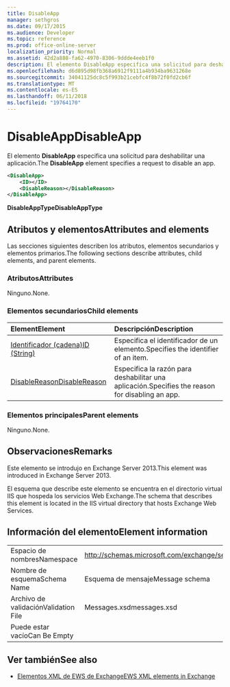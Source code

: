 ```yaml
---
title: DisableApp
manager: sethgros
ms.date: 09/17/2015
ms.audience: Developer
ms.topic: reference
ms.prod: office-online-server
localization_priority: Normal
ms.assetid: 42d2a888-fa62-4970-8306-9ddde4eeb1f0
description: El elemento DisableApp especifica una solicitud para deshabilitar una aplicación.
ms.openlocfilehash: d6d895d98fb368a6912f9111a4b934ba9631268e
ms.sourcegitcommit: 34041125dc8c5f993b21cebfc4f8b72f0fd2cb6f
ms.translationtype: MT
ms.contentlocale: es-ES
ms.lasthandoff: 06/11/2018
ms.locfileid: "19764170"
---
```

# <a name="disableapp"></a><span data-ttu-id="0b50f-103">DisableApp</span><span class="sxs-lookup"><span data-stu-id="0b50f-103">DisableApp</span></span>

<span data-ttu-id="0b50f-104">El elemento **DisableApp** especifica una solicitud para deshabilitar una aplicación.</span><span class="sxs-lookup"><span data-stu-id="0b50f-104">The **DisableApp** element specifies a request to disable an app.</span></span> 
  
```XML
<DisableApp>
    <ID></ID>
    <DisableReason></DisableReason>
</DisableApp>
```

 <span data-ttu-id="0b50f-105">**DisableAppType**</span><span class="sxs-lookup"><span data-stu-id="0b50f-105">**DisableAppType**</span></span>
## <a name="attributes-and-elements"></a><span data-ttu-id="0b50f-106">Atributos y elementos</span><span class="sxs-lookup"><span data-stu-id="0b50f-106">Attributes and elements</span></span>

<span data-ttu-id="0b50f-107">Las secciones siguientes describen los atributos, elementos secundarios y elementos primarios.</span><span class="sxs-lookup"><span data-stu-id="0b50f-107">The following sections describe attributes, child elements, and parent elements.</span></span>
  
### <a name="attributes"></a><span data-ttu-id="0b50f-108">Atributos</span><span class="sxs-lookup"><span data-stu-id="0b50f-108">Attributes</span></span>

<span data-ttu-id="0b50f-109">Ninguno.</span><span class="sxs-lookup"><span data-stu-id="0b50f-109">None.</span></span>
  
### <a name="child-elements"></a><span data-ttu-id="0b50f-110">Elementos secundarios</span><span class="sxs-lookup"><span data-stu-id="0b50f-110">Child elements</span></span>

|<span data-ttu-id="0b50f-111">**Element**</span><span class="sxs-lookup"><span data-stu-id="0b50f-111">**Element**</span></span>|<span data-ttu-id="0b50f-112">**Descripción**</span><span class="sxs-lookup"><span data-stu-id="0b50f-112">**Description**</span></span>|
|:-----|:-----|
|[<span data-ttu-id="0b50f-113">Identificador (cadena)</span><span class="sxs-lookup"><span data-stu-id="0b50f-113">ID (String)</span></span>](id-string.md) <br/> |<span data-ttu-id="0b50f-114">Especifica el identificador de un elemento.</span><span class="sxs-lookup"><span data-stu-id="0b50f-114">Specifies the identifier of an item.</span></span>  <br/> |
|[<span data-ttu-id="0b50f-115">DisableReason</span><span class="sxs-lookup"><span data-stu-id="0b50f-115">DisableReason</span></span>](disablereason.md) <br/> |<span data-ttu-id="0b50f-116">Especifica la razón para deshabilitar una aplicación.</span><span class="sxs-lookup"><span data-stu-id="0b50f-116">Specifies the reason for disabling an app.</span></span>  <br/> |
   
### <a name="parent-elements"></a><span data-ttu-id="0b50f-117">Elementos principales</span><span class="sxs-lookup"><span data-stu-id="0b50f-117">Parent elements</span></span>

<span data-ttu-id="0b50f-118">Ninguno.</span><span class="sxs-lookup"><span data-stu-id="0b50f-118">None.</span></span>
  
## <a name="remarks"></a><span data-ttu-id="0b50f-119">Observaciones</span><span class="sxs-lookup"><span data-stu-id="0b50f-119">Remarks</span></span>

<span data-ttu-id="0b50f-120">Este elemento se introdujo en Exchange Server 2013.</span><span class="sxs-lookup"><span data-stu-id="0b50f-120">This element was introduced in Exchange Server 2013.</span></span>
  
<span data-ttu-id="0b50f-121">El esquema que describe este elemento se encuentra en el directorio virtual IIS que hospeda los servicios Web Exchange.</span><span class="sxs-lookup"><span data-stu-id="0b50f-121">The schema that describes this element is located in the IIS virtual directory that hosts Exchange Web Services.</span></span>
  
## <a name="element-information"></a><span data-ttu-id="0b50f-122">Información del elemento</span><span class="sxs-lookup"><span data-stu-id="0b50f-122">Element information</span></span>

|||
|:-----|:-----|
|<span data-ttu-id="0b50f-123">Espacio de nombres</span><span class="sxs-lookup"><span data-stu-id="0b50f-123">Namespace</span></span>  <br/> |http://schemas.microsoft.com/exchange/services/2006/messages  <br/> |
|<span data-ttu-id="0b50f-124">Nombre de esquema</span><span class="sxs-lookup"><span data-stu-id="0b50f-124">Schema Name</span></span>  <br/> |<span data-ttu-id="0b50f-125">Esquema de mensaje</span><span class="sxs-lookup"><span data-stu-id="0b50f-125">Message schema</span></span>  <br/> |
|<span data-ttu-id="0b50f-126">Archivo de validación</span><span class="sxs-lookup"><span data-stu-id="0b50f-126">Validation File</span></span>  <br/> |<span data-ttu-id="0b50f-127">Messages.xsd</span><span class="sxs-lookup"><span data-stu-id="0b50f-127">messages.xsd</span></span>  <br/> |
|<span data-ttu-id="0b50f-128">Puede estar vacío</span><span class="sxs-lookup"><span data-stu-id="0b50f-128">Can Be Empty</span></span>  <br/> ||
   
## <a name="see-also"></a><span data-ttu-id="0b50f-129">Ver también</span><span class="sxs-lookup"><span data-stu-id="0b50f-129">See also</span></span>

- [<span data-ttu-id="0b50f-130">Elementos XML de EWS de Exchange</span><span class="sxs-lookup"><span data-stu-id="0b50f-130">EWS XML elements in Exchange</span></span>](ews-xml-elements-in-exchange.md)

